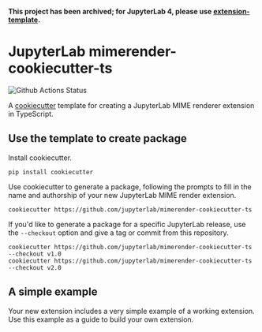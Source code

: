**This project has been archived; for JupyterLab 4, please use [extension-template](https://github.com/jupyterlab/extension-template).**

# JupyterLab mimerender-cookiecutter-ts

![Github Actions Status](https://github.com/jupyterlab/mimerender-cookiecutter-ts/workflows/CI/badge.svg)

A [cookiecutter](https://github.com/cookiecutter/cookiecutter) template for creating
a JupyterLab MIME renderer extension in TypeScript.

## Use the template to create package

Install cookiecutter.

```
pip install cookiecutter
```

Use cookiecutter to generate a package, following the prompts to fill in the name and authorship of your new JupyterLab MIME render extension.

```
cookiecutter https://github.com/jupyterlab/mimerender-cookiecutter-ts
```

If you'd like to generate a package for a specific JupyterLab release, use the `--checkout` option and give a tag or commit from this repository.

```
cookiecutter https://github.com/jupyterlab/mimerender-cookiecutter-ts --checkout v1.0
cookiecutter https://github.com/jupyterlab/mimerender-cookiecutter-ts --checkout v2.0
```

## A simple example

Your new extension includes a very simple example of a working extension. Use this example as a guide to build your own extension.
